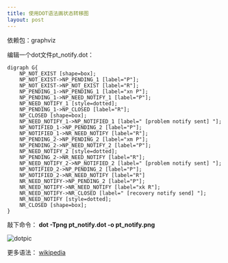```yaml
---
title: 使用DOT语法画状态转移图
layout: post
---
```


依赖包：graphviz

编辑一个dot文件pt_notify.dot：

    digraph G{
        NP_NOT_EXIST [shape=box];
        NP_NOT_EXIST->NP_PENDING_1 [label="P"];
        NP_NOT_EXIST->NP_NOT_EXIST [label="R"];
        NP_PENDING_1->NP_PENDING_1 [label="xn P"];
        NP_PENDING_1->NP_NEED_NOTIFY_1 [label="P"];
        NP_NEED_NOTIFY_1 [style=dotted];
        NP_PENDING_1->NP_CLOSED [label="R"];
        NP_CLOSED [shape=box];
        NP_NEED_NOTIFY_1->NP_NOTIFIED_1 [label=" [problem notify sent] "];
        NP_NOTIFIED_1->NP_PENDING_2 [label="P"];
        NP_NOTIFIED_1->NR_NEED_NOTIFY [label="R"];
        NP_PENDING_2->NP_PENDING_2 [label="xm P"];
        NP_PENDING_2->NP_NEED_NOTIFY_2 [label="P"];
        NP_NEED_NOTIFY_2 [style=dotted];
        NP_PENDING_2->NR_NEED_NOTIFY [label="R"];
        NP_NEED_NOTIFY_2->NP_NOTIFIED_2 [label=" [problem notify sent] "];
        NP_NOTIFIED_2->NP_PENDING_2 [label="P"];
        NP_NOTIFIED_2->NR_NEED_NOTIFY [label="R"]
        NR_NEED_NOTIFY->NP_PENDING_2 [label="P"];
        NR_NEED_NOTIFY->NR_NEED_NOTIFY [label="xk R"];
        NR_NEED_NOTIFY->NR_CLOSED [label=" [recovery notify send] "];
        NR_NEED_NOTIFY [style=dotted];
        NR_CLOSED [shape=box];
    }

敲下命令： **dot -Tpng pt_notify.dot -o pt_notify.png**

![dotpic](http://i.imgur.com/mddnql.png)

更多语法： [wikipedia](http://zh.wikipedia.org/zh-cn/DOT%E8%AF%AD%E8%A8%80)
